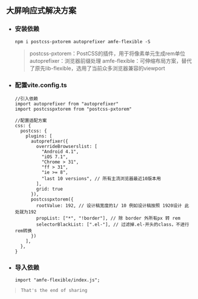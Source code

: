 ## 大屏响应式解决方案


- ### 安装依赖

  ```
  npm i postcss-pxtorem autoprefixer amfe-flexible -S
  ```

  > postcss-pxtorem：PostCSS的插件，用于将像素单元生成rem单位
  > autoprefixer：浏览器前缀处理
  > amfe-flexible：可伸缩布局方案，替代了原先lib-flexible，选用了当前众多浏览器兼容的viewport

- ### 配置vite.config.ts

  ```
  //引入依赖
  import autoprefixer from "autoprefixer"
  import postcsspxtorem from "postcss-pxtorem"
   
  //配置适配方案
  css: {
    postcss: {
      plugins: [
        autoprefixer({
          overrideBrowserslist: [
            "Android 4.1",
            "iOS 7.1",
            "Chrome > 31",
            "ff > 31",
            "ie >= 8",
            "last 10 versions", // 所有主流浏览器最近10版本用
          ],
          grid: true
        }),
        postcsspxtorem({
          rootValue: 192, // 设计稿宽度的1/ 10 例如设计稿按照 1920设计 此处就为192
          propList: ["*", "!border"], // 除 border 外所有px 转 rem
          selectorBlackList: [".el-"], // 过滤掉.el-开头的class，不进行rem转换
        })
      ],
    },
  }
  ```

- ### 导入依赖

  ```
  import "amfe-flexible/index.js";
  ```

> 
>
> 
>
> `That's the end of sharing`